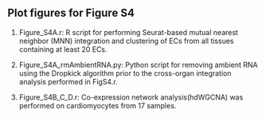 ## Plot figures for Figure S4

1. Figure_S4A.r: R script for performing Seurat-based mutual nearest neighbor (MNN) integration and clustering of ECs from all tissues containing at least 20 ECs.

2. Figure_S4A_rmAmbientRNA.py: Python script for removing ambient RNA using the Dropkick algorithm prior to the cross-organ integration analysis performed in FigS4.r.

3. Figure_S4B_C_D.r: Co-expression network analysis(hdWGCNA) was performed on cardiomyocytes from 17 samples.